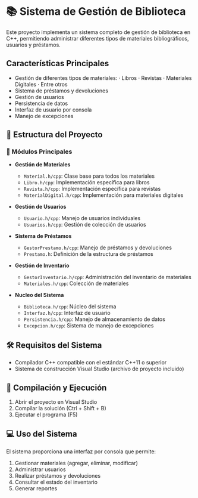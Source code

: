# 📚 Sistema de Gestión de Biblioteca

Este proyecto implementa un sistema completo de gestión de biblioteca en C++, permitiendo administrar diferentes tipos de materiales bibliográficos, usuarios y préstamos.

## Características Principales

- Gestión de diferentes tipos de materiales:
   · Libros
   · Revistas
   · Materiales Digitales
   · Entre otros
- Sistema de préstamos y devoluciones
- Gestión de usuarios
- Persistencia de datos
- Interfaz de usuario por consola
- Manejo de excepciones

## 🧱 Estructura del Proyecto

### 📂 Módulos Principales

- **Gestión de Materiales**
  - `Material.h/cpp`: Clase base para todos los materiales
  - `Libro.h/cpp`: Implementación específica para libros
  - `Revista.h/cpp`: Implementación específica para revistas
  - `MaterialDigital.h/cpp`: Implementación para materiales digitales

- **Gestión de Usuarios**
  - `Usuario.h/cpp`: Manejo de usuarios individuales
  - `Usuarios.h/cpp`: Gestión de colección de usuarios

- **Sistema de Préstamos**
  - `GestorPrestamo.h/cpp`: Manejo de préstamos y devoluciones
  - `Prestamo.h`: Definición de la estructura de préstamos

- **Gestión de Inventario**
  - `GestorInventario.h/cpp`: Administración del inventario de materiales
  - `Materiales.h/cpp`: Colección de materiales

- **Nucleo del Sistema**
  - `Biblioteca.h/cpp`: Núcleo del sistema
  - `Interfaz.h/cpp`: Interfaz de usuario
  - `Persistencia.h/cpp`: Manejo de almacenamiento de datos
  - `Excepcion.h/cpp`: Sistema de manejo de excepciones

## 🛠️ Requisitos del Sistema

- Compilador C++ compatible con el estándar C++11 o superior
- Sistema de construcción Visual Studio (archivo de proyecto incluido)

## 🚀 Compilación y Ejecución

1. Abrir el proyecto en Visual Studio
2. Compilar la solución (Ctrl + Shift + B)
3. Ejecutar el programa (F5)

## 💻 Uso del Sistema

El sistema proporciona una interfaz por consola que permite:

1. Gestionar materiales (agregar, eliminar, modificar)
2. Administrar usuarios
3. Realizar préstamos y devoluciones
4. Consultar el estado del inventario
5. Generar reportes

